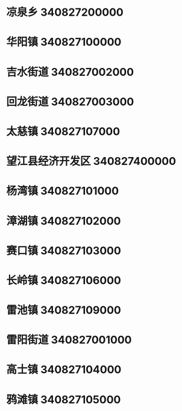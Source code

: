 # 凉泉乡 340827200000
# 华阳镇 340827100000
# 吉水街道 340827002000
# 回龙街道 340827003000
# 太慈镇 340827107000
# 望江县经济开发区 340827400000
# 杨湾镇 340827101000
# 漳湖镇 340827102000
# 赛口镇 340827103000
# 长岭镇 340827106000
# 雷池镇 340827109000
# 雷阳街道 340827001000
# 高士镇 340827104000
# 鸦滩镇 340827105000
